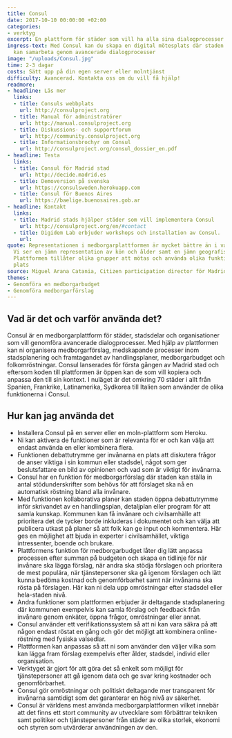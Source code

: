 ```yaml
---
title: Consul
date: 2017-10-10 00:00:00 +02:00
categories:
- verktyg
excerpt: En plattform för städer som vill ha alla sina dialogprocesser på samma plats
ingress-text: Med Consul kan du skapa en digital mötesplats där staden och invånarna
  kan samarbeta genom avancerade dialogprocesser
image: "/uploads/Consul.jpg"
time: 2-3 dagar
costs: Sätt upp på din egen server eller molntjänst
difficulty: Avancerad. Kontakta oss om du vill få hjälp!
readmore:
- headline: Läs mer
  links:
  - title: Consuls webbplats
    url: http://consulproject.org
  - title: Manual för administratörer
    url: http://manual.consulproject.org
  - title: Diskussions- och supportforum
    url: http://community.consulproject.org
  - title: Informationsbrochyr om Consul
    url: http://consulproject.org/consul_dossier_en.pdf
- headline: Testa
  links:
  - title: Consul för Madrid stad
    url: http://decide.madrid.es
  - title: Demoversion på svenska
    url: https://consulsweden.herokuapp.com
  - title: Consul för Buenos Aires
    url: https://baelige.buenosaires.gob.ar
- headline: Kontakt
  links:
  - title: Madrid stads hjälper städer som vill implementera Consul
    url: http://consulproject.org/en/#contact
  - title: Digidem Lab erbjuder workshops och installation av Consul.
    url: 
quote: Representationen i medborgarplattformen är mycket bättre än i valet till stadsfullmäktige.
  Vi ser en jämn representation av kön och ålder samt en jämn geografisk spridning.
  Plattformen tillåter olika grupper att mötas och använda olika funktioner på samma
  plats
source: Miguel Arana Catania, Citizen participation director för Madrid
themes:
- Genomföra en medborgarbudget
- Genomföra medborgarförslag
---
```


## Vad är det och varför använda det?
Consul är en medborgarplattform för städer, stadsdelar och organisationer som vill genomföra avancerade dialogprocesser. Med hjälp av plattformen kan ni organisera medborgarförslag, medskapande processer inom stadsplanering och framtagandet av handlingsplaner, medborgarbudget och folkomröstningar. Consul lanserades för första gången av Madrid stad och eftersom koden till plattformen är öppen kan de som vill kopiera och anpassa den till sin kontext. I nuläget är det omkring 70 städer i allt från Spanien, Frankrike, Latinamerika, Sydkorea till Italien som använder de olika funktionerna i Consul. 

## Hur kan jag använda det

* Installera Consul på en server eller en moln-plattform som Heroku.
* Ni kan aktivera de funktioner som är relevanta för er och kan välja att endast använda en eller kombinera flera.
* Funktionen debattutrymme ger invånarna en plats att diskutera frågor de anser viktiga i sin kommun eller stadsdel, något som ger beslutsfattare en bild av opinionen och vad som är viktigt för invånarna.
* Consul har en funktion för medborgarförslag där staden kan ställa in antal stödunderskrifter som behövs för att förslaget ska nå en automatisk röstning bland alla invånare. 
* Med funktionen  kollaborativa planer kan staden öppna debattutrymme inför skrivandet av en handlingsplan, detaljplan eller program för att samla kunskap. Kommunen kan få invånare och civilsamhälle att prioritera det de tycker borde inkluderas i dokumentet och kan välja att publicera utkast på planer så att folk kan ge input och kommentera. Här ges en möjlighet att bjuda in experter i civilsamhället, viktiga intressenter, boende och brukare.
* Plattformens funktion för medborgarbudget låter dig lätt anpassa processen efter summan på budgeten och skapa en tidlinje för när invånare ska lägga förslag, när andra ska stödja förslagen och prioritera de mest populära, när tjänstepersoner ska gå igenom förslagen och lätt kunna bedöma kostnad och genomförbarhet samt när invånarna ska rösta på förslagen. Här kan ni dela upp omröstningar efter stadsdel eller hela-staden nivå.
* Andra funktioner som plattformen erbjuder är deltagande stadsplanering där kommunen exempelvis kan samla förslag och feedback från invånare genom enkäter, öppna frågor, omröstningar eller annat.
* Consul använder ett verifikationssystem så att ni kan vara säkra på att någon endast röstat en gång och gör det möjligt att kombinera online-röstning med fysiska valsedlar.
* Plattformen kan anpassas så att ni som använder den väljer vilka som kan lägga fram förslag exempelvis efter ålder, stadsdel, individ eller organisation.
* Verktyget är gjort för att göra det så enkelt som möjligt för tjänstepersoner att gå igenom data och ge svar kring kostnader och genomförbarhet.
* Consul gör omröstningar och politiskt deltagande mer transparent för invånarna samtidigt som det garanterar en hög nivå av säkerhet.
* Consul är världens mest använda medborgarplattformen vilket innebär att det finns ett stort community av utvecklare som förbättrar tekniken samt politiker och tjänstepersoner från städer av olika storlek, ekonomi och styren som utvärderar användningen av den.




